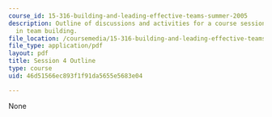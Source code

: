 ```yaml
---
course_id: 15-316-building-and-leading-effective-teams-summer-2005
description: Outline of discussions and activities for a course session on leadership
  in team building.
file_location: /coursemedia/15-316-building-and-leading-effective-teams-summer-2005/46d51566ec893f1f91da5655e5683e04_4.pdf
file_type: application/pdf
layout: pdf
title: Session 4 Outline
type: course
uid: 46d51566ec893f1f91da5655e5683e04

---
```

None